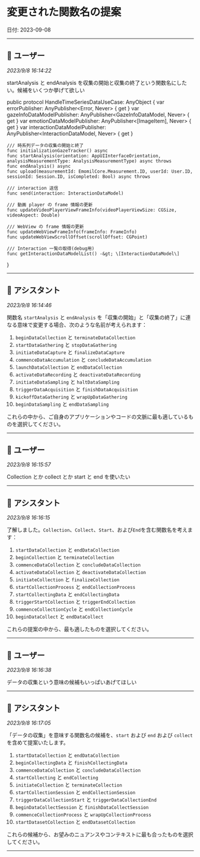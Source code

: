 # 変更された関数名の提案

日付: 2023-09-08

---

## 👤 ユーザー
*2023/9/8 16:14:22*

startAnalysis と endAnalysis を収集の開始と収集の終了という関数名にしたい。候補をいくつか挙げて欲しい

public protocol HandleTimeSeriesDataUseCase: AnyObject {
    var errorPublisher: AnyPublisher&lt;Error, Never&gt; { get }
    var gazeInfoDataModelPublisher: AnyPublisher&lt;GazeInfoDataModel, Never&gt; { get }
    var emotionDataModelPublisher: AnyPublisher&lt;\[ImageItem\], Never&gt; { get }
    var interactionDataModelPublisher: AnyPublisher&lt;InteractionDataModel, Never&gt; { get }

    /// 時系列データの収集の開始と終了
    func initializationGazeTracker() async
    func startAnalysis(orientation: AppUIInterfaceOrientation, analysisMeasurementType: AnalysisMeasurementType) async throws
    func endAnalysis() async
    func upload(measurementId: EmomilCore.Measurement.ID, userId: User.ID, sessionId: Session.ID, isCompleted: Bool) async throws

    /// interaction 送信
    func send(interaction: InteractionDataModel)

    /// 動画 player の frame 情報の更新
    func updateVideoPlayerViewFrameInfo(videoPlayerViewSize: CGSize, videoAspect: Double)

    /// WebView の frame 情報の更新
    func updateWebViewFrameInfo(frameInfo: FrameInfo)
    func updateWebViewScrollOffset(scrollOffset: CGPoint)
    
    /// Interaction 一覧の取得(debug用)
    func getInteractionDataModelList() -&gt; \[InteractionDataModel\]
}

---

## 🤖 アシスタント
*2023/9/8 16:14:46*

関数名 `startAnalysis` と `endAnalysis` を「収集の開始」と「収集の終了」に連なる意味で変更する場合、次のような名前が考えられます：

1. `beginDataCollection` と `terminateDataCollection`
2. `startDataGathering` と `stopDataGathering`
3. `initiateDataCapture` と `finalizeDataCapture`
4. `commenceDataAccumulation` と `concludeDataAccumulation`
5. `launchDataCollection` と `endDataCollection`
6. `activateDataRecording` と `deactivateDataRecording`
7. `initiateDataSampling` と `haltDataSampling`
8. `triggerDataAcquisition` と `finishDataAcquisition`
9. `kickoffDataGathering` と `wrapUpDataGathering`
10. `beginDataSampling` と `endDataSampling`

これらの中から、ご自身のアプリケーションやコードの文脈に最も適しているものを選択してください。

---

## 👤 ユーザー
*2023/9/8 16:15:57*

Collection とか collect とか start と end を使いたい

---

## 🤖 アシスタント
*2023/9/8 16:16:15*

了解しました。`Collection`、`Collect`、`Start`、および`End`を含む関数名を考えます：

1. `startDataCollection` と `endDataCollection`
2. `beginCollection` と `terminateCollection`
3. `commenceDataCollection` と `concludeDataCollection`
4. `activateDataCollection` と `deactivateDataCollection`
5. `initiateCollection` と `finalizeCollection`
6. `startCollectionProcess` と `endCollectionProcess`
7. `startCollectingData` と `endCollectingData`
8. `triggerStartCollection` と `triggerEndCollection`
9. `commenceCollectionCycle` と `endCollectionCycle`
10. `beginDataCollect` と `endDataCollect`

これらの提案の中から、最も適したものを選択してください。

---

## 👤 ユーザー
*2023/9/8 16:16:38*

データの収集という意味の候補もいっぱいあげてほしい

---

## 🤖 アシスタント
*2023/9/8 16:17:05*

「データの収集」を意味する関数名の候補を、`start` および `end` および `collect` を含めて提案いたします。

1. `startDataCollection` と `endDataCollection`
2. `beginCollectingData` と `finishCollectingData`
3. `commenceDataCollection` と `concludeDataCollection`
4. `startCollecting` と `endCollecting`
5. `initiateCollection` と `terminateCollection`
6. `startCollectionSession` と `endCollectionSession`
7. `triggerDataCollectionStart` と `triggerDataCollectionEnd`
8. `beginDataCollectSession` と `finishDataCollectSession`
9. `commenceCollectionProcess` と `wrapUpCollectionProcess`
10. `startDatasetCollection` と `endDatasetCollection`

これらの候補から、お望みのニュアンスやコンテキストに最も合ったものを選択してください。

---
